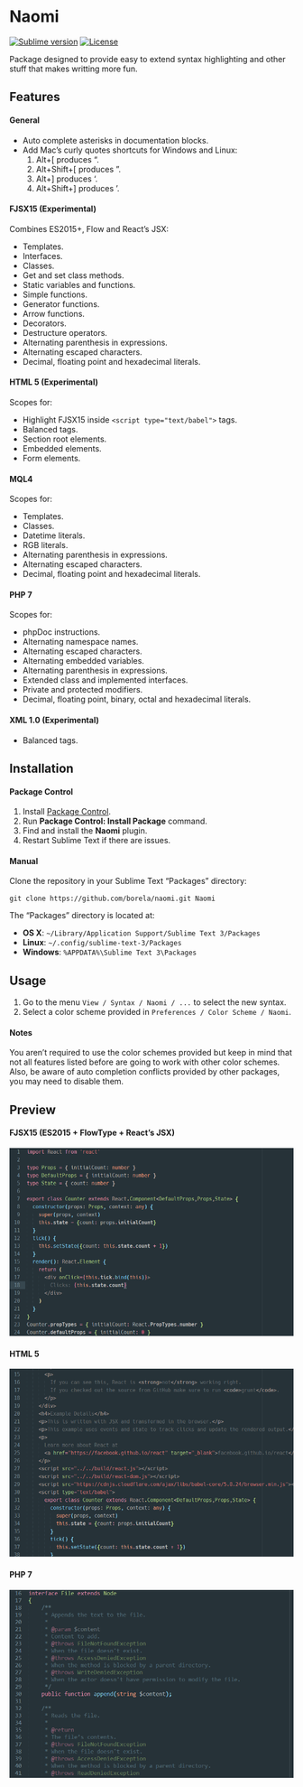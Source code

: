 # Naomi

[![Sublime version](https://img.shields.io/badge/sublime%203->%3D3084-orange.svg?style=flat-square)][sublime]
[![License](http://img.shields.io/:license-apache-blue.svg?style=flat-square)](LICENSE.md)

Package designed to provide easy to extend syntax highlighting and other stuff
that makes writting more fun.

## Features

#### General

* Auto complete asterisks in documentation blocks.
* Add Mac’s curly quotes shortcuts for Windows and Linux:
  1. Alt+[ produces “.
  2. Alt+Shift+[ produces ”.
  3. Alt+] produces ‘.
  4. Alt+Shift+] produces ’.

#### FJSX15 (Experimental)

Combines ES2015+, Flow and React’s JSX:

* Templates.
* Interfaces.
* Classes.
* Get and set class methods.
* Static variables and functions.
* Simple functions.
* Generator functions.
* Arrow functions.
* Decorators.
* Destructure operators.
* Alternating parenthesis in expressions.
* Alternating escaped characters.
* Decimal, floating point and hexadecimal literals.

#### HTML 5 (Experimental)

Scopes for:

* Highlight FJSX15 inside `<script type="text/babel">` tags.
* Balanced tags.
* Section root elements.
* Embedded elements.
* Form elements.

#### MQL4

Scopes for:

* Templates.
* Classes.
* Datetime literals.
* RGB literals.
* Alternating parenthesis in expressions.
* Alternating escaped characters.
* Decimal, floating point and hexadecimal literals.

#### PHP 7

Scopes for:

* phpDoc instructions.
* Alternating namespace names.
* Alternating escaped characters.
* Alternating embedded variables.
* Alternating parenthesis in expressions.
* Extended class and implemented interfaces.
* Private and protected modifiers.
* Decimal, floating point, binary, octal and hexadecimal literals.

#### XML 1.0 (Experimental)

* Balanced tags.

## Installation

#### Package Control

1. Install [Package Control](https://packagecontrol.io/installation).
2. Run **Package Control: Install Package** command.
3. Find and install the **Naomi** plugin.
4. Restart Sublime Text if there are issues.

#### Manual

Clone the repository in your Sublime Text “Packages” directory:

    git clone https://github.com/borela/naomi.git Naomi

The “Packages” directory is located at:

* **OS X**: `~/Library/Application Support/Sublime Text 3/Packages`
* **Linux**: `~/.config/sublime-text-3/Packages`
* **Windows**: `%APPDATA%\Sublime Text 3\Packages`

## Usage

1. Go to the menu `View / Syntax / Naomi / ...` to select the new syntax.
2. Select a color scheme provided in `Preferences / Color Scheme / Naomi`.

#### Notes

You aren’t required to use the color schemes provided but keep in mind
that not all features listed before are going to work with other color schemes.
Also, be aware of auto completion conflicts provided by other packages, you may
need to disable them.

## Preview

#### FJSX15 (ES2015 + FlowType + React’s JSX)

![Candyman FJSX15 preview 1](./preview/fjsx15/candyman-1.png)

#### HTML 5

![Candyman HTML5 preview 1](./preview/html5/candyman-1.png)

#### PHP 7

![Candyman PHP 7 preview 1](./preview/php7/candyman-1.png)

[sublime]: http://www.sublimetext.com/
